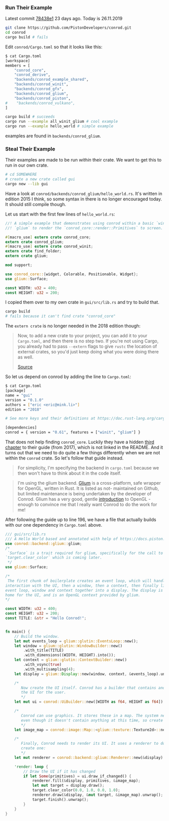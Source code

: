 ### Run Their Example

 Latest commit [78438e1](https://github.com/PistonDevelopers/conrod/commit/78438e196ff1499f843c5ba6eb11085e062a7bb7) 23 days ago. Today is 26.11.2019

```bash
git clone https://github.com/PistonDevelopers/conrod.git
cd conrod
cargo build # fails
```
Edit `conrod/Cargo.toml` so that it looks like this:
```bash
$ cat Cargo.toml
[workspace]
members = [
    "conrod_core",
    "conrod_derive",
    "backends/conrod_example_shared",
    "backends/conrod_winit",
    "backends/conrod_gfx",
    "backends/conrod_glium",
    "backends/conrod_piston",
#    "backends/conrod_vulkano",
]
```
```bash
cargo build # succeeds
cargo run --example all_winit_glium # cool example
cargo run --example hello_world # simple example
```

examples are found in `backends/conrod_glium`.

### Steal Their Example

Their examples are made to be run _within_ their crate. We want to get this to run in our own crate.

```bash
# cd SOMEWHERE
# create a new crate called gui
cargo new --lib gui
```

Have a look at `conrod/backends/conrod_glium/hello_world.rs`. It's written in edition 2015 I think, so some syntax in there is no longer encouraged today. It should still compile though.

Let us start with the first few lines of `hello_world.rs`:

```rust
//! A simple example that demonstrates using conrod within a basic `winit` window loop, using
//! `glium` to render the `conrod_core::render::Primitives` to screen.

#[macro_use] extern crate conrod_core;
extern crate conrod_glium;
#[macro_use] extern crate conrod_winit;
extern crate find_folder;
extern crate glium;

mod support;

use conrod_core::{widget, Colorable, Positionable, Widget};
use glium::Surface;

const WIDTH: u32 = 400;
const HEIGHT: u32 = 200;
```

I copied them over to my own crate in `gui/src/lib.rs` and try to build that.

```bash
cargo build
# fails because it can't find crate "conrod_core"
```

The `extern crate` is no longer needed in the 2018 edition though:

>  Now, to add a new crate to your project, you can add it to your `Cargo.toml`, and then there is no step two. If you're not using Cargo, you already had to pass `--extern` flags to give `rustc` the location of external crates, so you'd just keep doing what you were doing there as well. 
>
> [Source]( https://doc.rust-lang.org/edition-guide/rust-2018/module-system/path-clarity.html#an-exception )

So let us depend on conrod by adding the line to `Cargo.toml`:

```bash
$ cat Cargo.toml
[package]
name = "gui"
version = "0.1.0"
authors = ["eric <eric@mink.li>"]
edition = "2018"

# See more keys and their definitions at https://doc.rust-lang.org/cargo/reference/manifest.html

[dependencies]
conrod = { version = "0.61", features = ["winit", "glium"] }
```

That does not help finding `conrod_core`. Luckily they have a hidden [third chapter]( https://docs.piston.rs/conrod/src/conrod_core/guide/chapter_3.rs.html ) to their guide (from 2017), which is not linked in the README. And it turns out that we need to do quite a few things differently when we are not within the `conrod` crate. So let's follow that guide instead.

> For simplicity, I'm
> specifying the backend in `cargo.toml` because we then won't have to think
> about it in the code itself.

> I'm using the glium backend. [Glium](https://github.com/glium/glium) is a
> cross-platform, safe wrapper for OpenGL, written in Rust. It is listed as not-
> maintained on Github, but limited maintenance is being undertaken by the
> developer of Conrod. Glium has a very good, gentle
> [introduction]( https://github.com/glium/glium/tree/master/book ) to OpenGL - enough to
> convince me that I really want Conrod to do the work for me!

After following the guide up to line 196, we have a file that actually builds with our one dependency in `Cargo.toml` above.

```rust
/// gui/src/lib.rs
/// A Hello World based and annotated with help of https://docs.piston.rs/conrod/src/conrod_core/guide/chapter_3.rs.html
use conrod::backend::glium::glium;
/*
 `Surface` is a trait required for glium, specifically for the call to
`target.clear_color` which is coming later.
 */
use glium::Surface;

/*
 The first chunk of boilerplate creates an event loop, which will handle
interaction with the UI, then a window, then a context, then finally links the
event loop, window and context together into a display. The display is the
home for the UI, and is an OpenGL context provided by glium.
*/

const WIDTH: u32 = 400;
const HEIGHT: u32 = 200;
const TITLE: &str = "Hello Conrod!";


fn main() {
    // Build the window.
    let mut events_loop = glium::glutin::EventsLoop::new();
    let window = glium::glutin::WindowBuilder::new()
        .with_title(TITLE)
        .with_dimensions((WIDTH, HEIGHT).into());
    let context = glium::glutin::ContextBuilder::new()
        .with_vsync(true)
        .with_multisampling(4);
    let display = glium::Display::new(window, context, &events_loop).unwrap();

    /*
       Now create the UI itself. Conrod has a builder that contains and looks after
       the UI for the user.
       */
    let mut ui = conrod::UiBuilder::new([WIDTH as f64, HEIGHT as f64]).build();

    /*
       Conrod can use graphics. It stores these in a map. The system needs the map,
       even though it doesn't contain anything at this time, so create it:
       */
    let image_map = conrod::image::Map::<glium::texture::Texture2d>::new();

    /*
       Finally, Conrod needs to render its UI. It uses a renderer to do this, so
       create one:
       */
    let mut renderer = conrod::backend::glium::Renderer::new(&display).unwrap();

    'render: loop {
        // Draw the UI if it has changed
        if let Some(primitives) = ui.draw_if_changed() {
            renderer.fill(&display, primitives, &image_map);
            let mut target = display.draw();
            target.clear_color(0.0, 1.0, 0.0, 1.0);
            renderer.draw(&display, &mut target, &image_map).unwrap();
            target.finish().unwrap();
        }
    }
}

```

